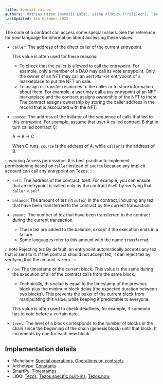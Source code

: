 ```yaml
---
title: Special values
authors: 'Mathias Hiron (Nomadic Labs), Sasha Aldrick (TriliTech), Tim McMackin (TriliTech)'
lastUpdated: 5th October 2023
---
```


The code of a contract can access some special values.
See the reference for your language for information about accessing these values:

- `caller`: The address of the direct caller of the current entrypoint.

  This value is often used for these reasons:

  - To check that the caller is allowed to call the entrypoint.
  For example, only a member of a DAO may call its vote entrypoint.
  Only the owner of an NFT may call an `addToMarket` entrypoint of a marketplace to put the NFT on sale.
  - To assign or transfer resources to the caller or to store information about them.
  For example, a user may call a `buy` entrypoint of an NFT marketplace and the contract assigns ownership of the NFT to them.
  The contract assigns ownership by storing the caller address in the record that is associated with the NFT.

- `source`: The address of the initiator of the sequence of calls that led to this entrypoint.
For example, assume that user A called contract B that in turn called contract C:

  A -> B -> C

  When C runs, `source` is the address of A, while `caller` is the address of B.

:::warning Access permissions
It is best practice to implement permissioning based on `caller` instead of `source` because any implicit account can call any entrypoint on Tezos.
:::

- `self`: The address of the contract itself.
For example, you can ensure that an entrypoint is called only by the contract itself by verifying that `caller` = `self`.

- `balance`: The amount of tez (in `mutez`) in the contract, including any tez that have been transferred to the contract by the current transaction.

- `amount`: The number of tez that have been transferred to the contract during the current transaction.

  - These tez are added to the balance, _except_ if the execution ends in a failure.
  - Some languages refer to this amount with the name `transferred`.

:::note Rejecting tez
By default, an entrypoint automatically accepts any tez that is sent to it.
If the contract should not accept tez, it can reject tez by verifying that the amount is zero.
:::

- `now`: The timestamp of the current block.
This value is the same during the execution of all of the contract calls from the same block.

  - Technically, this value is equal to the timestamp of the previous block plus the minimum block delay (the expected duration between two blocks).
  This prevents the baker of the current block from manipulating this value, while keeping it predictable to everyone.

  This value is often used to check deadlines, for example, if someone has to vote before a certain date.

- `level`: The level of a block corresponds to the number of blocks in the chain since the beginning of the chain (genesis block) until that block.
It increments by one for each new block.

## Implementation details

- Michelson: [Special operations](https://tezos.gitlab.io/active/michelson.html#special-operations), [Operations on contracts](https://tezos.gitlab.io/active/michelson.html#operations-on-contracts)
- Archetype: [Constants](https://archetype-lang.org/docs/reference/expressions/constants/#now)
- SmartPy: [Timestamps](https://smartpy.io/manual/syntax/timestamps)
- LIGO: [Tezos](https://ligolang.org/docs/reference/current-reference), [Tezos specific built-ins](https://ligolang.org/docs/advanced/entrypoints-contracts#tezos-specific-built-ins), [Tezos.now](https://ligolang.org/docs/advanced/timestamps-addresses#starting-time-of-the-current-block)
